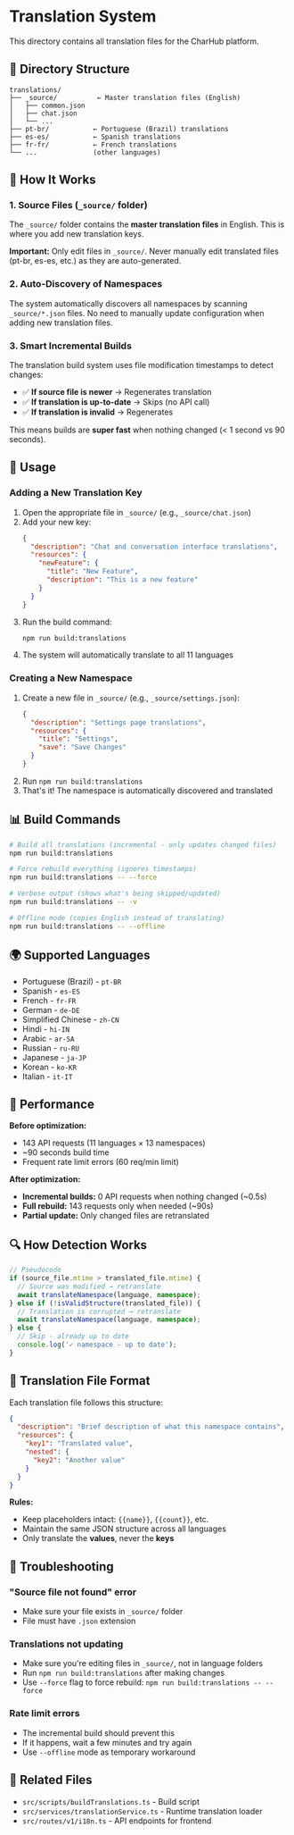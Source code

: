 # Translation System

This directory contains all translation files for the CharHub platform.

## 📁 Directory Structure

```
translations/
├── _source/          ← Master translation files (English)
│   ├── common.json
│   ├── chat.json
│   └── ...
├── pt-br/           ← Portuguese (Brazil) translations
├── es-es/           ← Spanish translations
├── fr-fr/           ← French translations
└── ...              (other languages)
```

## 🔧 How It Works

### 1. **Source Files (`_source/` folder)**

The `_source/` folder contains the **master translation files** in English. This is where you add new translation keys.

**Important:** Only edit files in `_source/`. Never manually edit translated files (pt-br, es-es, etc.) as they are auto-generated.

### 2. **Auto-Discovery of Namespaces**

The system automatically discovers all namespaces by scanning `_source/*.json` files. No need to manually update configuration when adding new translation files.

### 3. **Smart Incremental Builds**

The translation build system uses file modification timestamps to detect changes:

- ✅ **If source file is newer** → Regenerates translation
- ✅ **If translation is up-to-date** → Skips (no API call)
- ✅ **If translation is invalid** → Regenerates

This means builds are **super fast** when nothing changed (< 1 second vs 90 seconds).

## 🚀 Usage

### Adding a New Translation Key

1. Open the appropriate file in `_source/` (e.g., `_source/chat.json`)
2. Add your new key:
   ```json
   {
     "description": "Chat and conversation interface translations",
     "resources": {
       "newFeature": {
         "title": "New Feature",
         "description": "This is a new feature"
       }
     }
   }
   ```
3. Run the build command:
   ```bash
   npm run build:translations
   ```
4. The system will automatically translate to all 11 languages

### Creating a New Namespace

1. Create a new file in `_source/` (e.g., `_source/settings.json`):
   ```json
   {
     "description": "Settings page translations",
     "resources": {
       "title": "Settings",
       "save": "Save Changes"
     }
   }
   ```
2. Run `npm run build:translations`
3. That's it! The namespace is automatically discovered and translated

## 📊 Build Commands

```bash
# Build all translations (incremental - only updates changed files)
npm run build:translations

# Force rebuild everything (ignores timestamps)
npm run build:translations -- --force

# Verbose output (shows what's being skipped/updated)
npm run build:translations -- -v

# Offline mode (copies English instead of translating)
npm run build:translations -- --offline
```

## 🌍 Supported Languages

- Portuguese (Brazil) - `pt-BR`
- Spanish - `es-ES`
- French - `fr-FR`
- German - `de-DE`
- Simplified Chinese - `zh-CN`
- Hindi - `hi-IN`
- Arabic - `ar-SA`
- Russian - `ru-RU`
- Japanese - `ja-JP`
- Korean - `ko-KR`
- Italian - `it-IT`

## 🎯 Performance

**Before optimization:**
- 143 API requests (11 languages × 13 namespaces)
- ~90 seconds build time
- Frequent rate limit errors (60 req/min limit)

**After optimization:**
- **Incremental builds:** 0 API requests when nothing changed (~0.5s)
- **Full rebuild:** 143 requests only when needed (~90s)
- **Partial update:** Only changed files are retranslated

## 🔍 How Detection Works

```typescript
// Pseudocode
if (source_file.mtime > translated_file.mtime) {
  // Source was modified → retranslate
  await translateNamespace(language, namespace);
} else if (!isValidStructure(translated_file)) {
  // Translation is corrupted → retranslate
  await translateNamespace(language, namespace);
} else {
  // Skip - already up to date
  console.log('✓ namespace - up to date');
}
```

## 📝 Translation File Format

Each translation file follows this structure:

```json
{
  "description": "Brief description of what this namespace contains",
  "resources": {
    "key1": "Translated value",
    "nested": {
      "key2": "Another value"
    }
  }
}
```

**Rules:**
- Keep placeholders intact: `{{name}}`, `{{count}}`, etc.
- Maintain the same JSON structure across all languages
- Only translate the **values**, never the **keys**

## 🚨 Troubleshooting

### "Source file not found" error
- Make sure your file exists in `_source/` folder
- File must have `.json` extension

### Translations not updating
- Make sure you're editing files in `_source/`, not in language folders
- Run `npm run build:translations` after making changes
- Use `--force` flag to force rebuild: `npm run build:translations -- --force`

### Rate limit errors
- The incremental build should prevent this
- If it happens, wait a few minutes and try again
- Use `--offline` mode as temporary workaround

## 🔗 Related Files

- `src/scripts/buildTranslations.ts` - Build script
- `src/services/translationService.ts` - Runtime translation loader
- `src/routes/v1/i18n.ts` - API endpoints for frontend
